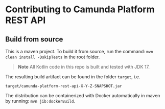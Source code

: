 # Contributing to Camunda Platform REST API

## Build from source

This is a maven project.
To build it from source, run the command: `mvn clean install -DskipTests` in the root folder.

> **Note**
> All Kotlin code in this repo is built and tested with JDK 17.

The resulting build artifact can be found in the folder `target`, i.e.

```
target/camunda-platform-rest-api-X-Y-Z-SNAPSHOT.jar
```

The distribution can be containerized with Docker automatically in maven by running:
`mvn jib:dockerBuild`.


